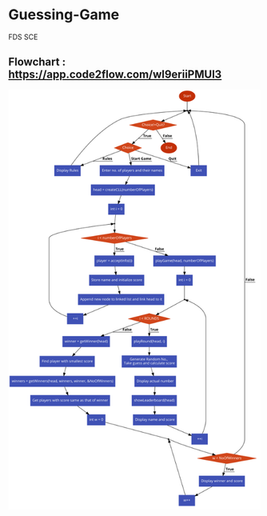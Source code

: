 # Guessing-Game
FDS SCE

## Flowchart : https://app.code2flow.com/wI9eriiPMUl3

![FlowChart](https://github.com/sidhant-khamankar/Guessing-Game-1/blob/main/whitebg_flowchart.png)
